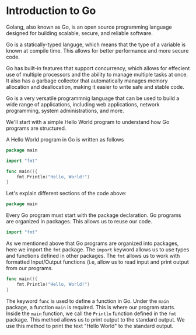 # Introduction to Go

Golang, also known as Go, is an open source programming language designed for building scalable, secure, and reliable software.

Go is a statically-typed languge, which means that the type of a variable is known at compile time. This allows for better performance and more secure code.

Go has built-in features that support concurrency, which allows for effecient use of multiple processors and the ability to manage multiple tasks at once. It also has a garbage collector that automatically manages memory allocation and deallocation, making it easier to write safe and stable code.

Go is a very versatile programmnig language that can be used to build a wide range of applications, including web applications, network programming, system administrations, and more.

We'll start with a simple Hello World program to understand how Go programs are structured.

A Hello World program in Go is written as follows

```go
package main

import "fmt"

func main(){
    fmt.Println("Hello, World!")
}
```

Let's explain different sections of the code above:

```go
package main
```

Every Go program must start with the package declaration. Go programs are organized in packages. This allows us to reuse our code.

```go
import "fmt"
```

As we mentioned above that Go programs are organized into packages, here we import the `fmt` package. The `import` keyword allows us to use types and functions defined in other packages. The `fmt` allows us to work with formatted Input/Output functions (i.e, allow us to read input and print output from our programs.

```go
func main(){
    fmt.Println("Hello, World!")
}
```

The keyword `func` is used to define a function in Go. Under the `main` package, a function `main` is required. This is where our program starts. Inside the `main` function, we call the `Println` function defined in the `fmt` package. This method allows us to print output to the standard output. We use this method to print the text "Hello World" to the standard output.

